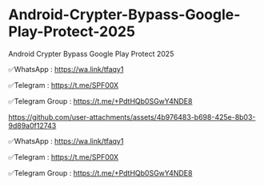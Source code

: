 # Android-Crypter-Bypass-Google-Play-Protect-2025
Android Crypter Bypass Google Play Protect 2025


✅WhatsApp : https://wa.link/tfaqy1

✅Telegram : https://t.me/SPF00X
 
✅Telegram Group : https://t.me/+PdtHQb0SGwY4NDE8





https://github.com/user-attachments/assets/4b976483-b698-425e-8b03-9d89a0f12743




✅WhatsApp : https://wa.link/tfaqy1

✅Telegram : https://t.me/SPF00X
 
✅Telegram Group : https://t.me/+PdtHQb0SGwY4NDE8

 

 
